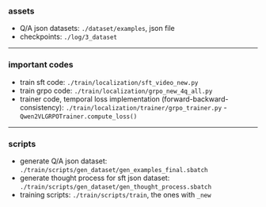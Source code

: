 ### assets
- Q/A json datasets: `./dataset/examples`, json file
- checkpoints: `./log/3_dataset`
---
### important codes
- train sft code: `./train/localization/sft_video_new.py`
- train grpo code: `./train/localization/grpo_new_4q_all.py`
- trainer code, temporal loss implementation (forward-backward-consistency): `./train/localization/trainer/grpo_trainer.py` - `Qwen2VLGRPOTrainer.compute_loss()`
---
### scripts
- generate Q/A json dataset: `./train/scripts/gen_dataset/gen_examples_final.sbatch`
- generate thought process for sft json dataset: `./train/scripts/gen_dataset/gen_thought_process.sbatch`
- training scripts: `./train/scripts/train`, the ones with `_new`
